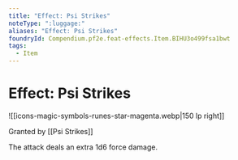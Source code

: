 ```yaml
---
title: "Effect: Psi Strikes"
noteType: ":luggage:"
aliases: "Effect: Psi Strikes"
foundryId: Compendium.pf2e.feat-effects.Item.BIHU3o499fsa1bwt
tags:
  - Item
---
```


# Effect: Psi Strikes
![[icons-magic-symbols-runes-star-magenta.webp|150 lp right]]

Granted by [[Psi Strikes]]

The attack deals an extra 1d6 force damage.
